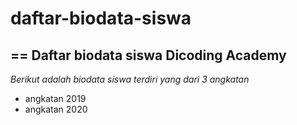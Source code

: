 # daftar-biodata-siswa
==
Daftar biodata siswa Dicoding Academy
-- 
*Berikut adalah biodata siswa terdiri yang dari 3 angkatan*
- angkatan 2019
- angkatan 2020
